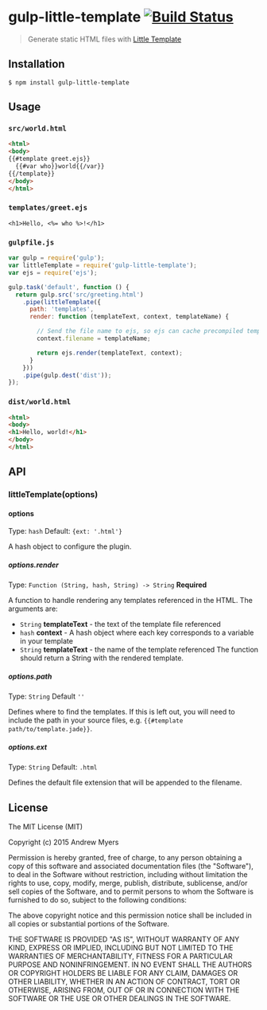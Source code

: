 # gulp-little-template [![Build Status](https://travis-ci.org/maskedcoder/gulp-little-template.svg?branch=master)](https://travis-ci.org/maskedcoder/gulp-little-template)
> Generate static HTML files with [Little Template](https://github.com/maskedcoder/little-template)

## Installation

    $ npm install gulp-little-template

## Usage

### `src/world.html`

```html
<html>
<body>
{{#template greet.ejs}}
  {{#var who}}world{{/var}}
{{/template}}
</body>
</html>
```

### `templates/greet.ejs`

```
<h1>Hello, <%= who %>!</h1>
```

### `gulpfile.js`

```javascript
var gulp = require('gulp');
var littleTemplate = require('gulp-little-template');
var ejs = require('ejs');

gulp.task('default', function () {
  return gulp.src('src/greeting.html')
    .pipe(littleTemplate({
      path: 'templates',
      render: function (templateText, context, templateName) {

        // Send the file name to ejs, so ejs can cache precompiled template
        context.filename = templateName;

        return ejs.render(templateText, context);
      }
    }))
    .pipe(gulp.dest('dist'));
});
```

### `dist/world.html`

```html
<html>
<body>
<h1>Hello, world!</h1>
</body>
</html>
```

## API

### littleTemplate(options)

#### options
Type: `hash`
Default: `{ext: '.html'}`

A hash object to configure the plugin.

##### options.render
Type: `Function (String, hash, String) -> String`
**Required**

A function to handle rendering any templates referenced in the HTML. The arguments are:
 - `String` **templateText** - the text of the template file referenced
 - `hash` **context** - A hash object where each key corresponds to a variable in your template
 - `String` **templateText** - the name of the template referenced
The function should return a String with the rendered template.

##### options.path
Type: `String`
Default `''`

Defines where to find the templates. If this is left out, you will need to include the
path in your source files, e.g. `{{#template path/to/template.jade}}`.

##### options.ext
Type: `String`
Default: `.html`

Defines the default file extension that will be appended to the filename.

## License

The MIT License (MIT)

Copyright (c) 2015 Andrew Myers

Permission is hereby granted, free of charge, to any person obtaining a copy
of this software and associated documentation files (the "Software"), to deal
in the Software without restriction, including without limitation the rights
to use, copy, modify, merge, publish, distribute, sublicense, and/or sell
copies of the Software, and to permit persons to whom the Software is
furnished to do so, subject to the following conditions:

The above copyright notice and this permission notice shall be included in
all copies or substantial portions of the Software.

THE SOFTWARE IS PROVIDED "AS IS", WITHOUT WARRANTY OF ANY KIND, EXPRESS OR
IMPLIED, INCLUDING BUT NOT LIMITED TO THE WARRANTIES OF MERCHANTABILITY,
FITNESS FOR A PARTICULAR PURPOSE AND NONINFRINGEMENT. IN NO EVENT SHALL THE
AUTHORS OR COPYRIGHT HOLDERS BE LIABLE FOR ANY CLAIM, DAMAGES OR OTHER
LIABILITY, WHETHER IN AN ACTION OF CONTRACT, TORT OR OTHERWISE, ARISING FROM,
OUT OF OR IN CONNECTION WITH THE SOFTWARE OR THE USE OR OTHER DEALINGS IN
THE SOFTWARE.
